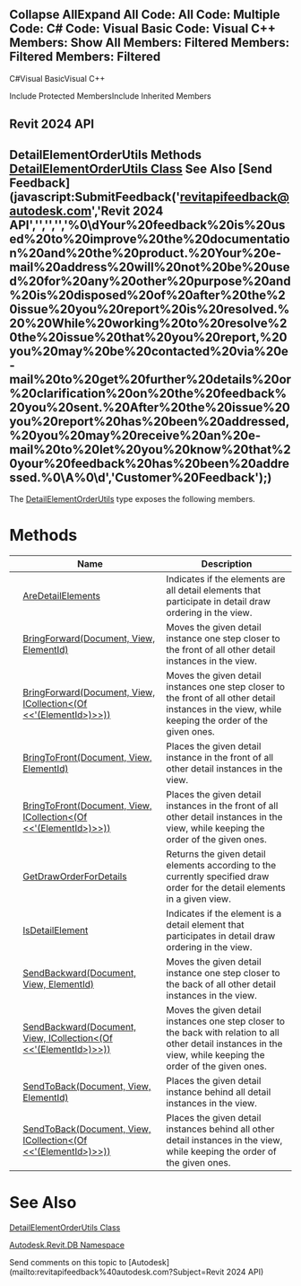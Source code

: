 ﻿

Collapse AllExpand All Code: All Code: Multiple Code: C# Code: Visual Basic Code: Visual C++  Members: Show All Members: Filtered Members: Filtered Members: Filtered   
---  
  
C#Visual BasicVisual C++

Include Protected MembersInclude Inherited Members

Revit 2024 API  
---  
DetailElementOrderUtils Methods  
[DetailElementOrderUtils Class](7153db7b-62cc-f36b-b6a5-0ded8af7b5be.md) See Also [Send Feedback](javascript:SubmitFeedback\('revitapifeedback@autodesk.com','Revit 2024 API','','','','%0\\dYour%20feedback%20is%20used%20to%20improve%20the%20documentation%20and%20the%20product.%20Your%20e-mail%20address%20will%20not%20be%20used%20for%20any%20other%20purpose%20and%20is%20disposed%20of%20after%20the%20issue%20you%20report%20is%20resolved.%20%20While%20working%20to%20resolve%20the%20issue%20that%20you%20report,%20you%20may%20be%20contacted%20via%20e-mail%20to%20get%20further%20details%20or%20clarification%20on%20the%20feedback%20you%20sent.%20After%20the%20issue%20you%20report%20has%20been%20addressed,%20you%20may%20receive%20an%20e-mail%20to%20let%20you%20know%20that%20your%20feedback%20has%20been%20addressed.%0\\A%0\\d','Customer%20Feedback'\);)  
---  
  
The [DetailElementOrderUtils](7153db7b-62cc-f36b-b6a5-0ded8af7b5be.md) type exposes the following members.

# Methods

|  | Name | Description |
| --- | --- | --- |
|  | [AreDetailElements](950de8f3-daa2-1023-eb83-cd0695ebb565.md) | Indicates if the elements are all detail elements that participate in detail draw ordering in the view. |
|  | [BringForward(Document, View, ElementId)](3110546a-c758-af2d-d5b1-2d5581f18555.md) | Moves the given detail instance one step closer to the front of all other detail instances in the view. |
|  | [BringForward(Document, View, ICollection<(Of <<'(ElementId>)>>))](fbf91f76-0c21-37dc-c69f-609c85753209.md) | Moves the given detail instances one step closer to the front of all other detail instances in the view, while keeping the order of the given ones. |
|  | [BringToFront(Document, View, ElementId)](734b7f03-6c46-b4b8-f3ed-c370df205e7b.md) | Places the given detail instance in the front of all other detail instances in the view. |
|  | [BringToFront(Document, View, ICollection<(Of <<'(ElementId>)>>))](b6cec4f5-c4ef-d4c6-cdb8-1e92997e019c.md) | Places the given detail instances in the front of all other detail instances in the view, while keeping the order of the given ones. |
|  | [GetDrawOrderForDetails](686020d6-9ca3-c51f-47fc-a54438e3f608.md) | Returns the given detail elements according to the currently specified draw order for the detail elements in a given view. |
|  | [IsDetailElement](8c7d0547-19ec-6ee0-5e96-02bbf717c54e.md) | Indicates if the element is a detail element that participates in detail draw ordering in the view. |
|  | [SendBackward(Document, View, ElementId)](9d2f8369-7929-06a9-98c2-cff426963ba2.md) | Moves the given detail instance one step closer to the back of all other detail instances in the view. |
|  | [SendBackward(Document, View, ICollection<(Of <<'(ElementId>)>>))](0d971884-a987-7ca9-6e13-e7c9fe030109.md) | Moves the given detail instances one step closer to the back with relation to all other detail instances in the view, while keeping the order of the given ones. |
|  | [SendToBack(Document, View, ElementId)](28209b7b-e75e-36d9-f916-d1cdaebe051d.md) | Places the given detail instance behind all detail instances in the view. |
|  | [SendToBack(Document, View, ICollection<(Of <<'(ElementId>)>>))](edd4a515-1f60-c99f-09f5-865be893ea24.md) | Places the given detail instances behind all other detail instances in the view, while keeping the order of the given ones. |
  
# See Also

[DetailElementOrderUtils Class](7153db7b-62cc-f36b-b6a5-0ded8af7b5be.md)

[Autodesk.Revit.DB Namespace](87546ba7-461b-c646-cbb1-2cb8f5bff8b2.md)

Send comments on this topic to [Autodesk](mailto:revitapifeedback%40autodesk.com?Subject=Revit 2024 API)